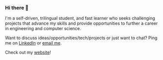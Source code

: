### Hi there 👋

I'm a self-driven, trilingual student, and fast learner who seeks challenging projects that advance my skills and provide opportunities to further a career in engineering and computer science.

Want to discuss ideas/opportunities/tech/projects or just want to chat? Ping me on [LinkedIn](https://www.linkedin.com/in/mferuscomelo/) or [email me](mailto:me[at]milanfc[dot]info).

Check out my [website](https://milanfc.info/?utm_source=referral&utm_medium=github&utm_campaign=github_profile_README)!
